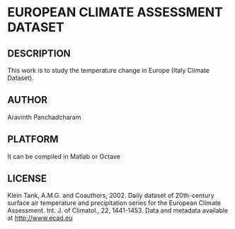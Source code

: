 EUROPEAN CLIMATE ASSESSMENT DATASET
==================================================================

DESCRIPTION
--------------------------------------
This work is to study the temperature change in Europe (Italy Climate Dataset).


AUTHOR
--------------------------------------
Aravinth Panchadcharam


PLATFORM
--------------------------------------
It can be compiled in Matlab or Octave


LICENSE
--------------------------------------
Klein Tank, A.M.G. and Coauthors, 2002. Daily dataset of 20th-century surface air temperature and precipitation series for the European Climate Assessment. Int. J. of Climatol., 22, 1441-1453. Data and metadata available at http://www.ecad.eu
